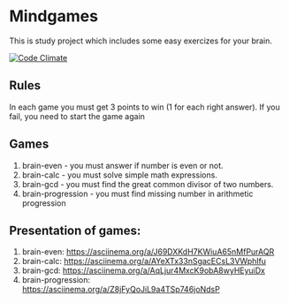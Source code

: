 # Mindgames
This is study project which includes some easy exercizes for your brain.

[![Code Climate](https://codeclimate.com/github/EgorKryuchkov/Mindgames.png)](https://codeclimate.com/github/EgorKryuchkov/Mindgames)
## Rules
In each game you must get 3 points to win (1 for each right answer). If you fail, you need to start the game again
## Games
1) brain-even - you must answer if number is even or not.
2) brain-calc - you must solve simple math expressions.
3) brain-gcd - you must find the great common divisor of two numbers.
4) brain-progression - you must find missing number in arithmetic progression
## Presentation of games:
1) brain-even: https://asciinema.org/a/J69DXKdH7KWiuA65nMfPurAQR
2) brain-calc: https://asciinema.org/a/AYeXTx33nSgacECsL3VWphlfu
3) brain-gcd: https://asciinema.org/a/AqLjur4MxcK9obA8wyHEyuiDx
4) brain-progression: https://asciinema.org/a/Z8jFyQoJiL9a4TSp746joNdsP
